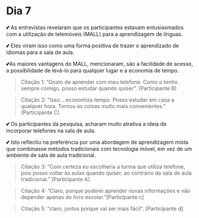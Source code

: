 # Dia 7

💕 As entrevistas revelaram que os participantes estavam entusiasmados com a utilização de telemóveis (MALL) para a aprendizagem de línguas. 

💕 Eles viram isso como uma forma positiva de trazer o aprendizado de idiomas para a sala de aula. 

💕As maiores vantagens do MALL, mencionaram, são a facilidade de acesso, a possibilidade de levá-lo para qualquer lugar e a economia de tempo.

> Citação 1: “Gosto de aprender com meu telefone. Como o tenho sempre comigo, posso estudar quando quiser”. (Participante B)

> Citação 2: "Isso... economiza tempo. Posso estudar em casa a qualquer hora. Tornou as coisas muito mais convenientes." (Participante C)

💕 Os participantes da pesquisa, acharam muito atrativa a ideia de incorporar telefones na sala de aula. 

💕 Isto reflectiu na preferência por uma abordagem de aprendizagem mista que combinasse métodos tradicionais com tecnologia móvel, em vez de um ambiente de sala de aula tradicional.

> Citação 3: “Com certeza eu escolheria a turma que utiliza telefone, pois posso voltar às aulas quando quiser, ao contrário da sala de aula tradicional.” [Participante A]

> Citação 4: “Claro, porque poderei aprender novas informações e não depender apenas do livro escolar.”[Participante c]

> Citação 5: “claro, juntos porque vai ser mais fácil”. [Participante d]
